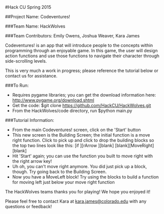 #Hack CU Spring 2015

##Project Name: Codeventures!

###Team Name: HackWolves

###Team Contributors: Emily Owens, Joshua Weaver, Kara James

Codeventures! is an app that will introduce people to the concepts within programming through an enjoyable game. In this game, the user will design action functions and use those functions to navigate their character through side-scrolling levels.

This is very much a work in progress; please reference the tutorial below or contact us for assistance.

###To Run:
 - Requires pygame libraries; you can get the download information here: http://www.pygame.org/download.shtml
 - Get the code: $git clone https://github.com/HackCU/HackWolves.git
 - From the HackWolves/code directory, run $python main.py

###Tutorial Information:
 - From the main Codeventures! screen, click on the 'Start' button
 - This new screen is the Building Screen; the initial function is a move right function. Click to pick up and click to drop the building blocks so the top two lines look like this:
	[if   ][rArrow   ][blank]
	[blank][MoveRight][blank]
 - Hit 'Start' again; you can use the function you built to move right with the right arrow key!
 - Uh oh, you can't move right anymore. You did just pick up a block, though. Try going back to the Building Screen.
 - Now you have a MoveLeft block! Try using the blocks to build a function for moving left just below your move right function

The HackWolves teams thanks you for playing! We hope you enjoyed it!

Please feel free to contact Kara at kara.james@colorado.edu with any questions or feedback!
